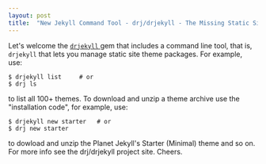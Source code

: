 ```yaml
---
layout: post
title:  "New Jekyll Command Tool - drj/drjekyll - The Missing Static Site Theme Package Manager"
---
```


Let's welcome the [`drjekyll` ](https://github.com/drjekyllthemes/drjekyll) gem that includes a command line tool,
that is, `drjekyll` that lets you manage static site theme packages. For example, use:

~~~
$ drjekyll list     # or 
$ drj ls
~~~

to list all 100+ themes. 
To download and unzip a theme archive use the "installation code", for example, use:

~~~
$ drjekyll new starter   # or 
$ drj new starter
~~~

to dowload and unzip the Planet Jekyll's Starter (Minimal) theme and so on.
For more info see the drj/drjekyll project site. Cheers.
